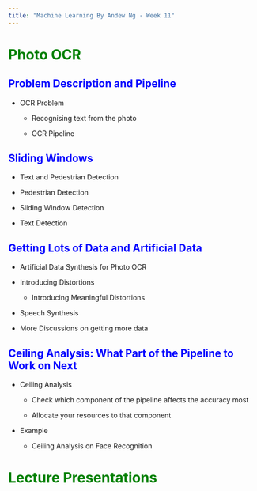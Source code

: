 ```yaml
---
title: "Machine Learning By Andew Ng - Week 11"
---
```


# <span style='color:green'>Photo OCR</span>

## <span style='color:blue'>Problem Description and Pipeline </span>

- OCR Problem

  - Recognising text from the photo

  - OCR Pipeline

## <span style='color:blue'>Sliding Windows</span>

- Text and Pedestrian Detection

- Pedestrian Detection

- Sliding Window Detection

- Text Detection

## <span style='color:blue'>Getting Lots of Data and Artificial Data </span>

- Artificial Data Synthesis for Photo OCR

- Introducing Distortions

  - Introducing Meaningful Distortions

- Speech Synthesis

- More Discussions on getting more data

## <span style='color:blue'>Ceiling Analysis: What Part of the Pipeline to Work on Next</span>

- Ceiling Analysis

  - Check which component of the pipeline affects the accuracy most

  - Allocate your resources to that component

- Example

  - Ceiling Analysis on Face Recognition

# <span style='color:green'>Lecture Presentations</span>

